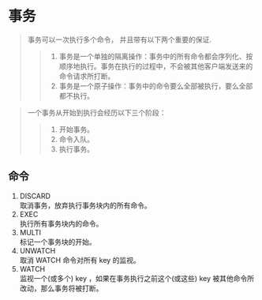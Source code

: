 # 事务
> 事务可以一次执行多个命令， 并且带有以下两个重要的保证.     
>>1. 事务是一个单独的隔离操作：事务中的所有命令都会序列化、按顺序地执行。事务在执行的过程中，不会被其他客户端发送来的命令请求所打断。
>>2. 事务是一个原子操作：事务中的命令要么全部被执行，要么全部都不执行。     
 
> 一个事务从开始到执行会经历以下三个阶段：
>> 1. 开始事务。
>> 2. 命令入队。
>> 3. 执行事务。

## 命令
1. DISCARD      
取消事务，放弃执行事务块内的所有命令。
2. EXEC     
执行所有事务块内的命令。
3. MULTI    
标记一个事务块的开始。
4. UNWATCH      
取消 WATCH 命令对所有 key 的监视。
5. WATCH    
监视一个(或多个) key ，如果在事务执行之前这个(或这些) key 被其他命令所改动，那么事务将被打断。